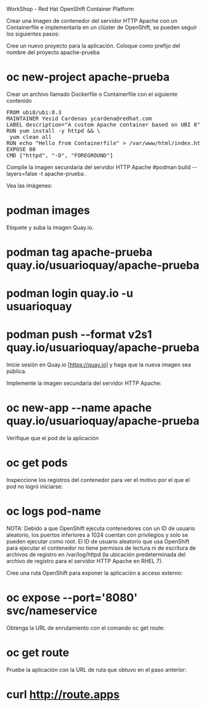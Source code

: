 WorkShop - Red Hat OpenShift Container Platform

Crear una imagen de contenedor del servidor HTTP Apache con un Containerfile e implementarla en un clúster de OpenShift, se pueden seguir los siguientes pasos:

Cree un nuevo proyecto para la aplicación. Coloque como prefijo del nombre del proyecto apache-prueba

# oc new-project apache-prueba

Crear un archivo llamado Dockerfile o Containerfile con el siguiente contenido
<pre>
FROM ubi8/ubi:8.3
MAINTAINER Yesid Cardenas ycardena@redhat.com
LABEL description="A custom Apache container based on UBI 8"
RUN yum install -y httpd && \
 yum clean all
RUN echo "Hello from Containerfile" > /var/www/html/index.html
EXPOSE 80
CMD ["httpd", "-D", "FOREGROUND"]
</pre>

Compile la imagen secundaria del servidor HTTP Apache
#podman build --layers=false  -t apache-prueba .

Vea las imágenes:
# podman images

Etiquete y suba la imagen Quay.io.
# podman tag apache-prueba quay.io/usuarioquay/apache-prueba
# podman login quay.io -u usuarioquay
# podman push --format v2s1 quay.io/usuarioquay/apache-prueba

Inicie sesión en Quay.io [https://quay.io] y haga que la nueva imagen sea pública.

Implemente la imagen secundaria del servidor HTTP Apache:
# oc new-app --name apache quay.io/usuarioquay/apache-prueba

Verifique que el pod de la aplicación 
# oc get pods

Inspeccione los registros del contenedor para ver el motivo por el que el pod no logró iniciarse:
# oc logs pod-name

NOTA:
Debido a que OpenShift ejecuta contenedores con un ID de usuario aleatorio, los puertos inferiores a 1024 cuentan con privilegios y solo se pueden ejecutar como root.
El ID de usuario aleatorio que usa OpenShift para ejecutar el contenedor no tiene permisos de lectura ni de escritura de archivos de registro en /var/log/httpd (la ubicación predeterminada del archivo de registro para el servidor HTTP Apache en RHEL 7).

Cree una ruta OpenShift para exponer la aplicación a acceso externo:
# oc expose --port='8080' svc/nameservice

Obtenga la URL de enrutamiento con el comando oc get route:
# oc get route

Pruebe la aplicación con la URL de ruta que obtuvo en el paso anterior:
# curl http://route.apps
